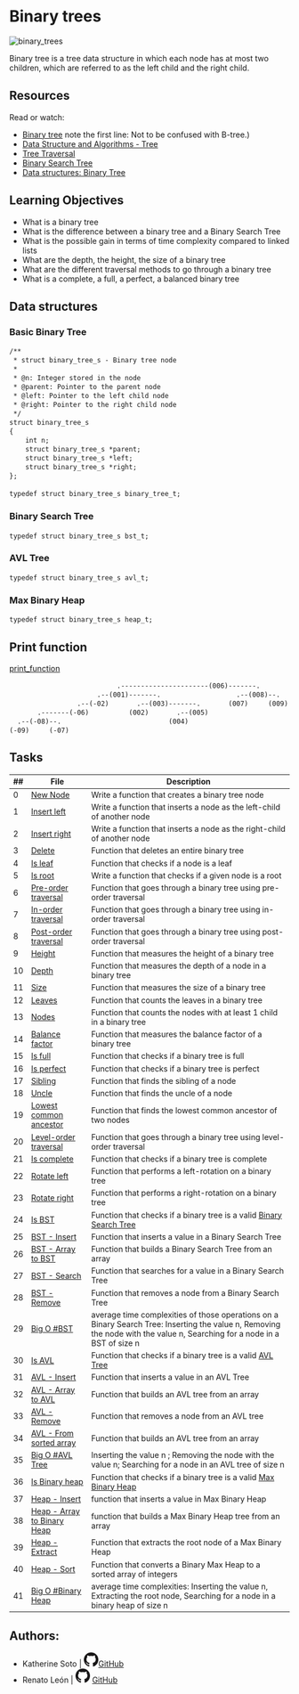 # Binary trees
![binary_trees](https://upload.wikimedia.org/wikipedia/commons/f/fd/AVL_Tree_Example.gif)

 Binary tree is a tree data structure in which each node has at most two children, which are referred to as the left child and the right child.

## Resources
Read or watch:

* [Binary tree](https://intranet.hbtn.io/rltoken/YjCgugjFZBKqIeU2_lF-fQ) note the first line: Not to be confused with B-tree.)
* [Data Structure and Algorithms - Tree](https://intranet.hbtn.io/rltoken/YERnIz9OggXbBoXpiqSMEw)
* [Tree Traversal](https://intranet.hbtn.io/rltoken/pR4-vwFxzbph4FkMF2np1Q)
* [Binary Search Tree](https://intranet.hbtn.io/rltoken/L2CpULSk9hQEOBKaGI8IkQ)
* [Data structures: Binary Tree](https://intranet.hbtn.io/rltoken/jQNFgIuh8O73TqIaFeQoPA)

## Learning Objectives

* What is a binary tree
* What is the difference between a binary tree and a Binary Search Tree
* What is the possible gain in terms of time complexity compared to linked lists
* What are the depth, the height, the size of a binary tree
* What are the different traversal methods to go through a binary tree
* What is a complete, a full, a perfect, a balanced binary tree

## Data structures

### Basic Binary Tree
```
/**
 * struct binary_tree_s - Binary tree node
 *
 * @n: Integer stored in the node
 * @parent: Pointer to the parent node
 * @left: Pointer to the left child node
 * @right: Pointer to the right child node
 */
struct binary_tree_s
{
    int n;
    struct binary_tree_s *parent;
    struct binary_tree_s *left;
    struct binary_tree_s *right;
};

typedef struct binary_tree_s binary_tree_t;
```

### Binary Search Tree
```
typedef struct binary_tree_s bst_t;
```

### AVL Tree
```
typedef struct binary_tree_s avl_t;
```

### Max Binary Heap
```
typedef struct binary_tree_s heap_t;
```

## Print function
[print_function](https://github.com/holbertonschool/0x1C.c)

```
                           .----------------------(006)-------.
                      .--(001)-------.                   .--(008)--.
                 .--(-02)       .--(003)-------.       (007)     (009)
       .-------(-06)          (002)       .--(005)
  .--(-08)--.                           (004)
(-09)     (-07)
```

## Tasks

##|File|Description
---|---|---
0|[New Node](0-binary_tree_node.c)|Write a function that creates a binary tree node
1|[Insert left](1-binary_tree_insert_left.c)|Write a function that inserts a node as the left-child of another node
2|[Insert right](2-binary_tree_insert_right.c)|Write a function that inserts a node as the right-child of another node
3|[Delete](3-binary_tree_delete.c)|Function that deletes an entire binary tree
4|[Is leaf](4-binary_tree_is_leaf.c)|Function that checks if a node is a leaf
5|[Is root](5-binary_tree_is_root.c)|Write a function that checks if a given node is a root
6|[Pre-order traversal](6-binary_tree_preorder.c)|Function that goes through a binary tree using pre-order traversal
7|[In-order traversal](7-binary_tree_inorder.c)|Function that goes through a binary tree using in-order traversal
8|[Post-order traversal](8-binary_tree_postorder.c)|Function that goes through a binary tree using post-order traversal
9|[Height](9-binary_tree_height.c)|Function that measures the height of a binary tree
10|[Depth](10-binary_tree_depth.c)|Function that measures the depth of a node in a binary tree
11|[Size](11-binary_tree_size.c)|Function that measures the size of a binary tree
12|[Leaves](12-binary_tree_leaves.c)|Function that counts the leaves in a binary tree
13|[Nodes](13-binary_tree_nodes.c)|Function that counts the nodes with at least 1 child in a binary tree
14|[Balance factor](14-binary_tree_balance.c)|Function that measures the balance factor of a binary tree
15|[Is full](15-binary_tree_is_full.c)|Function that checks if a binary tree is full
16|[Is perfect](16-binary_tree_is_perfect.c)|Function that checks if a binary tree is perfect
17|[Sibling](17-binary_tree_sibling.c)|Function that finds the sibling of a node
18|[Uncle](18-binary_tree_uncle.c)|Function that finds the uncle of a node
19|[Lowest common ancestor](100-binary_trees_ancestor.c)|Function that finds the lowest common ancestor of two nodes
20|[Level-order traversal](101-binary_tree_levelorder.c)|Function that goes through a binary tree using level-order traversal
21|[Is complete](102-binary_tree_is_complete.c)|Function that checks if a binary tree is complete
22|[Rotate left](103-binary_tree_rotate_left.c)|Function that performs a left-rotation on a binary tree
23|[Rotate right](104-binary_tree_rotate_right.c)|Function that performs a right-rotation on a binary tree
24|[Is BST](110-binary_tree_is_bst.c)|Function that checks if a binary tree is a valid [Binary Search Tree](https://intranet.hbtn.io/rltoken/L2CpULSk9hQEOBKaGI8IkQ)
25|[BST - Insert](111-bst_insert.c)|Function that inserts a value in a Binary Search Tree
26|[BST - Array to BST](112-array_to_bst.c)|Function that builds a Binary Search Tree from an array
27|[BST - Search](113-bst_search.c)|Function that searches for a value in a Binary Search Tree
28|[BST - Remove](114-bst_remove.c)|Function that removes a node from a Binary Search Tree
29|[Big O #BST](115-O)|average time complexities of those operations on a Binary Search Tree: Inserting the value n, Removing the node with the value n, Searching for a node in a BST of size n
30|[Is AVL](120-binary_tree_is_avl.c)|Function that checks if a binary tree is a valid [AVL Tree](https://intranet.hbtn.io/rltoken/zawOf_VUKC0zTBPbKFv4Vg)
31|[AVL - Insert](121-avl_insert.c)|Function that inserts a value in an AVL Tree
32|[AVL - Array to AVL](122-array_to_avl.c)|Function that builds an AVL tree from an array
33|[AVL - Remove](123-avl_remove.c)|Function that removes a node from an AVL tree
34|[AVL - From sorted array](124-sorted_array_to_avl.c)|Function that builds an AVL tree from an array
35|[Big O #AVL Tree](125-O)|Inserting the value n ; Removing the node with the value n; Searching for a node in an AVL tree of size n
36|[Is Binary heap](130-binary_tree_is_heap.c)|Function that checks if a binary tree is a valid [Max Binary Heap](https://intranet.hbtn.io/rltoken/St8ewcG2JJuWmkSNTfe29g)
37|[Heap - Insert](131-heap_insert.c)|function that inserts a value in Max Binary Heap
38|[Heap - Array to Binary Heap](132-array_to_heap.c)|function that builds a Max Binary Heap tree from an array
39|[Heap - Extract](133-heap_extract.c)|Function that extracts the root node of a Max Binary Heap
40|[Heap - Sort](134-heap_to_sorted_array.c)|Function that converts a Binary Max Heap to a sorted array of integers
41|[Big O #Binary Heap](135-O)|average time complexities: Inserting the value n, Extracting the root node, Searching for a node in a binary heap of size n

## Authors:
* Katherine Soto | <img alt="GitHub" width="26px" src="https://raw.githubusercontent.com/github/explore/78df643247d429f6cc873026c0622819ad797942/topics/github/github.png" />[GitHub](https://github.com/kateincoding)
* Renato León |   <img alt="GitHub" width="26px" src="https://raw.githubusercontent.com/github/explore/78df643247d429f6cc873026c0622819ad797942/topics/github/github.png" /> [GitHub](https://github.com/rennleon)
